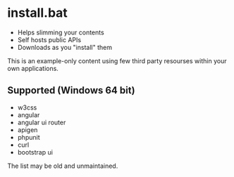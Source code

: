 # install.bat

 - Helps slimming your contents
 - Self hosts public APIs
 - Downloads as you "install" them

This is an example-only content using few third party resourses within your own applications.


## Supported (Windows 64 bit)

 - w3css
 - angular
 - angular ui router
 - apigen
 - phpunit
 - curl
 - bootstrap ui

The list may be old and unmaintained.